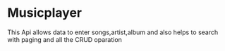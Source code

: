 # Musicplayer
 This Api allows data to enter songs,artist,album and also helps to search with paging and all the CRUD oparation
